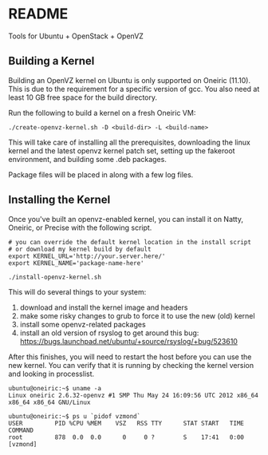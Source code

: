 README
======

Tools for Ubuntu + OpenStack + OpenVZ

Building a Kernel
-----------------

Building an OpenVZ kernel on Ubuntu is only supported on Oneiric (11.10).
This is due to the requirement for a specific version of gcc. 
You also need at least 10 GB free space for the build directory.

Run the following to build a kernel on a fresh Oneiric VM:

    ./create-openvz-kernel.sh -D <build-dir> -L <build-name>

This will take care of installing all the prerequisites, downloading
the linux kernel and the latest openvz kernel patch set, setting up
the fakeroot environment, and building some .deb packages.

Package files will be placed in <build-dir> along with a few log files.


Installing the Kernel
---------------------

Once you've built an openvz-enabled kernel, you can install it on
Natty, Oneiric, or Precise with the following script.

    # you can override the default kernel location in the install script
    # or download my kernel build by default
    export KERNEL_URL='http://your.server.here/'
    export KERNEL_NAME='package-name-here'

    ./install-openvz-kernel.sh


This will do several things to your system:

1. download and install the kernel image and headers
2. make some risky changes to grub to force it to use the new (old) kernel
3. install some openvz-related packages
4. install an old version of rsyslog to get around this bug:
   https://bugs.launchpad.net/ubuntu/+source/rsyslog/+bug/523610

After this finishes, you will need to restart the host before you can use
the new kernel. You can verify that it is running by checking the kernel
version and looking in processlist.

    ubuntu@oneiric:~$ uname -a
    Linux oneiric 2.6.32-openvz #1 SMP Thu May 24 16:09:56 UTC 2012 x86_64 x86_64 x86_64 GNU/Linux
    
    ubuntu@oneiric:~$ ps u `pidof vzmond`
    USER         PID %CPU %MEM    VSZ   RSS TTY      STAT START   TIME COMMAND
    root         878  0.0  0.0      0     0 ?        S    17:41   0:00 [vzmond]
    
